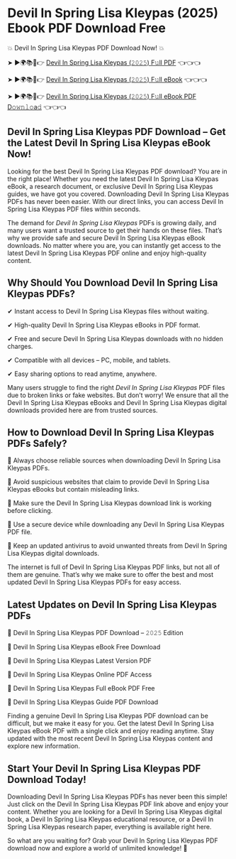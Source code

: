 # Devil In Spring Lisa Kleypas (2025) Ebook PDF Download Free

💥 Devil In Spring Lisa Kleypas PDF Download Now! 💥

➤ ►🌍📚📱👉 [Devil In Spring Lisa Kleypas (𝟸𝟶𝟸𝟻) F𝚞ll PDF](https://getpdf.xyz/devil-in-spring-lisa-kleypas) 👈👈👈


➤ ►🌍📚📱👉 [Devil In Spring Lisa Kleypas (𝟸𝟶𝟸𝟻) F𝚞ll eBook](https://getpdf.xyz/devil-in-spring-lisa-kleypas) 👈👈👈


➤ ►🌍📚📱👉 [Devil In Spring Lisa Kleypas (𝟸𝟶𝟸𝟻) F𝚞ll eBook PDF D𝚘𝚠𝚗𝚕𝚘a𝚍](https://getpdf.xyz/devil-in-spring-lisa-kleypas) 👈👈👈


## Devil In Spring Lisa Kleypas PDF Download – Get the Latest Devil In Spring Lisa Kleypas eBook Now!

Looking for the best Devil In Spring Lisa Kleypas PDF download? You are in the right place! Whether you need the latest Devil In Spring Lisa Kleypas eBook, a research document, or exclusive Devil In Spring Lisa Kleypas guides, we have got you covered. Downloading Devil In Spring Lisa Kleypas PDFs has never been easier. With our direct links, you can access Devil In Spring Lisa Kleypas PDF files within seconds.

The demand for *Devil In Spring Lisa Kleypas* PDFs is growing daily, and many users want a trusted source to get their hands on these files. That’s why we provide safe and secure Devil In Spring Lisa Kleypas eBook downloads. No matter where you are, you can instantly get access to the latest Devil In Spring Lisa Kleypas PDF online and enjoy high-quality content.

## Why Should You Download Devil In Spring Lisa Kleypas PDFs?

✔ Instant access to Devil In Spring Lisa Kleypas files without waiting.

✔ High-quality Devil In Spring Lisa Kleypas eBooks in PDF format.

✔ Free and secure Devil In Spring Lisa Kleypas downloads with no hidden charges.

✔ Compatible with all devices – PC, mobile, and tablets.

✔ Easy sharing options to read anytime, anywhere.

Many users struggle to find the right *Devil In Spring Lisa Kleypas* PDF files due to broken links or fake websites. But don’t worry! We ensure that all the Devil In Spring Lisa Kleypas eBooks and Devil In Spring Lisa Kleypas digital downloads provided here are from trusted sources.

## How to Download Devil In Spring Lisa Kleypas PDFs Safely?

📌 Always choose reliable sources when downloading Devil In Spring Lisa Kleypas PDFs.

📌 Avoid suspicious websites that claim to provide Devil In Spring Lisa Kleypas eBooks but contain misleading links.

📌 Make sure the Devil In Spring Lisa Kleypas download link is working before clicking.

📌 Use a secure device while downloading any Devil In Spring Lisa Kleypas PDF file.

📌 Keep an updated antivirus to avoid unwanted threats from Devil In Spring Lisa Kleypas digital downloads.

The internet is full of Devil In Spring Lisa Kleypas PDF links, but not all of them are genuine. That’s why we make sure to offer the best and most updated Devil In Spring Lisa Kleypas PDFs for easy access.

## Latest Updates on Devil In Spring Lisa Kleypas PDFs

🔹 Devil In Spring Lisa Kleypas PDF Download – 𝟸𝟶𝟸𝟻 Edition

🔹 Devil In Spring Lisa Kleypas eBook Free Download

🔹 Devil In Spring Lisa Kleypas Latest Version PDF

🔹 Devil In Spring Lisa Kleypas Online PDF Access

🔹 Devil In Spring Lisa Kleypas Full eBook PDF Free

🔹 Devil In Spring Lisa Kleypas Guide PDF Download

Finding a genuine Devil In Spring Lisa Kleypas PDF download can be difficult, but we make it easy for you. Get the latest Devil In Spring Lisa Kleypas eBook PDF with a single click and enjoy reading anytime. Stay updated with the most recent Devil In Spring Lisa Kleypas content and explore new information.

## Start Your Devil In Spring Lisa Kleypas PDF Download Today!

Downloading Devil In Spring Lisa Kleypas PDFs has never been this simple! Just click on the Devil In Spring Lisa Kleypas PDF link above and enjoy your content. Whether you are looking for a Devil In Spring Lisa Kleypas digital book, a Devil In Spring Lisa Kleypas educational resource, or a Devil In Spring Lisa Kleypas research paper, everything is available right here.

So what are you waiting for? Grab your Devil In Spring Lisa Kleypas PDF download now and explore a world of unlimited knowledge! 🚀